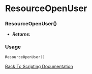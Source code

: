# ResourceOpenUser

### ResourceOpenUser()
- ***Returns:*** 

### Usage

```Lua
ResourceOpenUser()
```


[Back To Scripting Documentation](../README.md)
